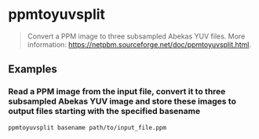 # ppmtoyuvsplit

> Convert a PPM image to three subsampled Abekas YUV files. More information: <https://netpbm.sourceforge.net/doc/ppmtoyuvsplit.html>.

## Examples

### Read a PPM image from the input file, convert it to three subsampled Abekas YUV image and store these images to output files starting with the specified basename

```bash
ppmtoyuvsplit basename path/to/input_file.ppm
```

